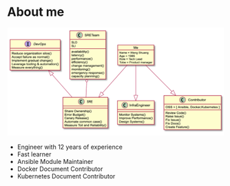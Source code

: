 # About me

![me](me.png)

- Engineer with 12 years of experience
- Fast learner
- Ansible Module Maintainer
- Docker Document Contributor
- Kubernetes Document Contributor
